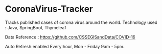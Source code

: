 # CoronaVirus-Tracker
Tracks published cases of corona virus around the world. Technology used : Java, SpringBoot, Thymeleaf


Data Reference : 
https://github.com/CSSEGISandData/COVID-19

Auto Refresh enabled Every hour, Mon - Friday 9am - 5pm.
